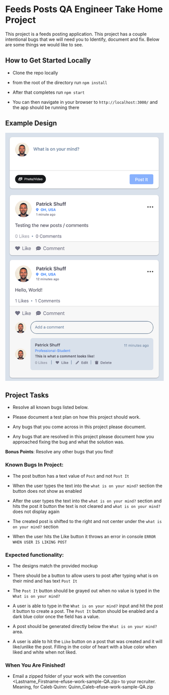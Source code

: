 # Feeds Posts QA Engineer Take Home Project

This project is a feeds posting application. This project has a couple intentional bugs that we will need you to Identify, document and fix. Below are some things we would like to see.

## How to Get Started Locally

- Clone the repo locally

- from the root of the directory run `npm install`

- After that completes run `npm start` 

- You can then navigate in your browser to `http://localhost:3000/` and the app should be running there

## Example Design

![Alt text](src/photos/image.png?raw=true "Title")

## Project Tasks

- Resolve all known bugs listed below.

- Please document a test plan on how this project should work. 

- Any bugs that you come across in this project please document.

- Any bugs that are resolved in this project please document how you approached fixing the bug and what the solution was.

**Bonus Points**: Resolve any other bugs that you find!

### Known Bugs In Project:

- The post button has a text value of `Post` and not `Post It`

- When the user types the text into the `what is on your mind?` section the button does not show as enabled

- After the user types the text into the `what is on your mind?` section and hits the post it button the text is not cleared and `what is on your mind?` does not display again

- The created post is shifted to the right and not center under the `what is on your mind?` section

- When the user hits the Like button it throws an error in console `ERROR WHEN USER IS LIKING POST`

### Expected functionality:

- The designs match the provided mockup

- There should be a button to allow users to post after typing what is on their mind and has text `Post It`

- The `Post It` button should be grayed out when no value is typed in the `What is on your mind?`

- A user is able to type in the `What is on your mind?` input and hit the post it button to create a post. The `Post It` button should be enabled and a dark blue color once the field has a value.

- A post should be generated directly below the `What is on your mind?` area.

- A user is able to hit the `Like` button on a post that was created and it will like/unlike the post. Filling in the color of heart with a blue color when liked and white when not liked.


### When You Are Finished!

- Email a zipped folder of your work with the convention <Lastname_Firstname-efuse-work-sample-QA.zip> to your recruiter. Meaning, for Caleb Quinn:
Quinn_Caleb-efuse-work-sample-QA.zip